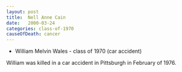 ```yaml
---
layout: post
title:  Nell Anne Cain
date:   2000-03-24
categories: class-of-1970
causeOfDeath: cancer
---
```

* William Melvin Wales - class of 1970 (car accident)

William was killed in a car accident in Pittsburgh in February of 1976.